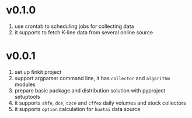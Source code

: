 
# v0.1.0
1. use crontab to scheduling jobs for collecting data
2. it supports to fetch K-line data from several online source


# v0.0.1
1. set up finkit project
2. support argparser command line, it has `collector` and `algorithm` modules
3. prepare basic package and distribution solution with pyproject setuptools
4. it supports `shfe`, `dce`, `czce` and `cffex` daily volumes and stock collectors
5. it supports `option` calculation for `huatai` data source


